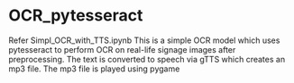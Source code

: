 # OCR_pytesseract
Refer Simpl_OCR_with_TTS.ipynb
This is a simple OCR model which uses pytesseract to perform OCR on real-life signage images after preprocessing.
The text is converted to speech via gTTS which creates an mp3 file.
The mp3 file is played using pygame
